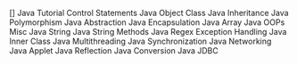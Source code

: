 [] Java Tutorial
Control Statements
Java Object Class
Java Inheritance
Java Polymorphism
Java Abstraction
Java Encapsulation
Java Array
Java OOPs Misc
Java String
Java String Methods
Java Regex
Exception Handling
Java Inner Class
Java Multithreading
Java Synchronization
Java Networking
Java Applet
Java Reflection
Java Conversion
Java JDBC
